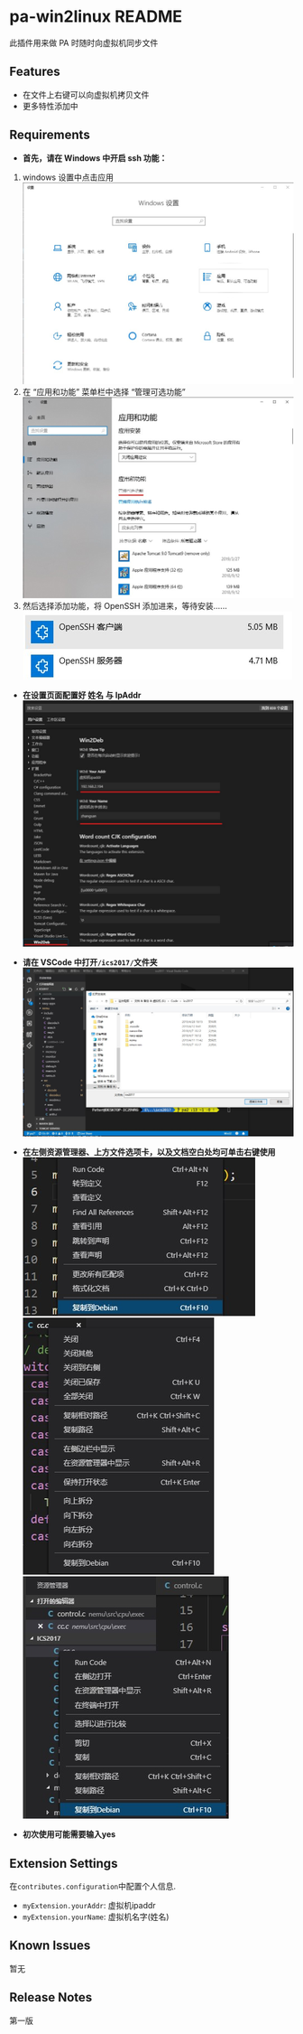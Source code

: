 # pa-win2linux README

此插件用来做 PA 时随时向虚拟机同步文件

## Features

* 在文件上右键可以向虚拟机拷贝文件
* 更多特性添加中

## Requirements

* **首先，请在 Windows 中开启 ssh 功能：**
1. windows 设置中点击应用
![1](https://raw.githubusercontent.com/FutureYu/PA_W2D/master/img/1.jpg)
2. 在 “应用和功能” 菜单栏中选择 “管理可选功能”
![2](https://raw.githubusercontent.com/FutureYu/PA_W2D/master/img/2.jpg)
3. 然后选择添加功能，将 OpenSSH 添加进来，等待安装......
![3](https://raw.githubusercontent.com/FutureYu/PA_W2D/master/img/3.jpg)


* **在设置页面配置好 姓名 与 IpAddr**
![4](https://raw.githubusercontent.com/FutureYu/PA_W2D/master/img/4.jpg)

* **请在 VSCode 中打开`/ics2017/`文件夹**
![5](https://raw.githubusercontent.com/FutureYu/PA_W2D/master/img/5.jpg)

* **在左侧资源管理器、上方文件选项卡，以及文档空白处均可单击右键使用**
![6](https://raw.githubusercontent.com/FutureYu/PA_W2D/master/img/6.jpg)
![7](https://raw.githubusercontent.com/FutureYu/PA_W2D/master/img/7.jpg)
![8](https://raw.githubusercontent.com/FutureYu/PA_W2D/master/img/8.jpg)

* **初次使用可能需要输入yes**

## Extension Settings

在`contributes.configuration`中配置个人信息.

* `myExtension.yourAddr`: 虚拟机ipaddr
* `myExtension.yourName`: 虚拟机名字(姓名)

## Known Issues

暂无

## Release Notes

第一版
